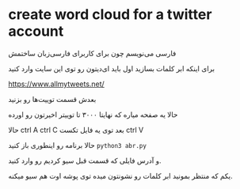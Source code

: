 ﻿# create word cloud for a twitter account

فارسی می‌نویسم چون برای کاربرای فارسی‌زبان ساختمش

برای اینکه ابر کلمات بسازید اول باید ای‌‌دیتون رو توی این سایت وارد کنید

https://www.allmytweets.net/

بعدش قسمت توییت‌ها رو بزنید

حالا یه صفحه میاره که نهایتا ۳۰۰۰ تا توییتر اخیرتون رو اورده
 
حالا 
ctrl A 
ctrl C 
بعد توی یه فایل تکست 
ctrl V

حالا برنامه رو اینطوری باز کنید 
`python3 abr.py`

و آدرس فایلی که قسمت قبل سیو کردیم رو وارد کنید.

یکم که منتظر بمونید ابر کلمات رو نشونتون میده 
توی پوشه اوت هم سیو میکنه.
 

